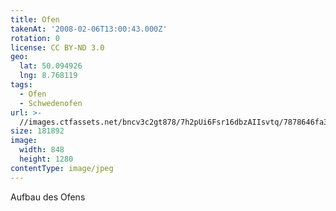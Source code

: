 ```yaml
---
title: Ofen
takenAt: '2008-02-06T13:00:43.000Z'
rotation: 0
license: CC BY-ND 3.0
geo:
  lat: 50.094926
  lng: 8.768119
tags:
  - Ofen
  - Schwedenofen
url: >-
  //images.ctfassets.net/bncv3c2gt878/7h2pUi6Fsr16dbzAIIsvtq/7878646fa3e47ccbd6805aae614dde94/ofen_4505162984_o
size: 181892
image:
  width: 848
  height: 1280
contentType: image/jpeg
---
```


Aufbau des Ofens